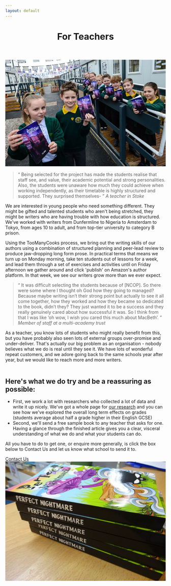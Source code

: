 ```yaml
---
layout: default
---
```

<header class="portfolio-header">
  <h1>For Teachers</h1>
</header>

<img src="images/holdingbooks.jpg" alt="Children holding books and smiling" />


<blockquote>
<q>
Being selected for the project has made the students realise that staff see, and value, their academic potential and strong personalities. Also, the students were unaware how much they could achieve when working independently, as their timetable is highly structured and supported. They surprised themselves-
</q>
<cite>A teacher in Stoke</cite>

</blockquote>

We are interested in young people who need something different.  They might be gifted and talented students who aren't being stretched, they might be writers who are having trouble with how education is structured. We've worked with writers from Dunfermline to Nigeria to Amsterdam to Tokyo, from ages 10 to adult, and from top-tier university to category B prison.

Using the TooManyCooks process, we bring out the writing skills of our authors using a combination of structured planning and peer-lead review to produce jaw-dropping long form prose. In practical terms that means we turn up on Monday morning, take ten students out of lessons for a week, and lead them through a set of exercises and activities until on Friday afternoon we gather around and click 'publish' on Amazon's author platform. In that week, we see our writers grow more than we ever expect. 


<blockquote><q>
It was difficult selecting the students because of [NCOP]. So there were some where I thought oh God how they going to managed? Because maybe writing isn’t their strong point but actually to see it all come together, how they worked and how they became so dedicated to the book, didn’t they? They just wanted it to be a success and they really genuinely cared about how successful it was. So I think from that I was like ‘oh wow, I wish you cared this much about MacBeth’.
</q>
<cite>Member of staff at a multi-academy trust</cite>
</blockquote> 

As a teacher, you know lots of students who might really benefit from this, but you have probably also seen lots of external groups over-promise and under-deliver.  That's actually our big problem as an organisation - nobody believes what we do is real until they see it. We have lots of wonderful repeat customers, and we adore going back to the same schools year after year, but we would like to reach more and more writers.
<br><br>

<h2> Here's what we do try and be a reassuring as possible: </h2>

* First, we work a lot with researchers who collected a lot of data and write it up nicely.  We've got a whole page for [our research](research) and you can see how we've explored the overall long term effects on grades (students average about half a grade higher in their English GCSE)  
* Second, we'll send a free sample book to any teacher that asks for one. Having a glance through the finished article gives you a clear, visceral understanding of what we do and what your students can do. 

All you have to do to get one, or enquire more generally, is click the box below to Contact Us and let us know what school to send it to. 

<div class="link-container">
<a class="box" href="{{site.baseurl}}/contact">Contact Us</a>  
</div>


<img src="images/index.png" alt="A pile of books" />
